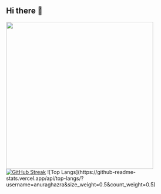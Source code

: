 ## Hi there 👋

<!--
**Jshmill/Jshmill** is a ✨ _special_ ✨ repository because its `README.md` (this file) appears on your GitHub profile.

Here are some ideas to get you started:

- 🔭 I’m currently working on ...
- 🌱 I’m currently learning ...
- 👯 I’m looking to collaborate on ...
- 🤔 I’m looking for help with ...
- 💬 Ask me about ...
- 📫 How to reach me: ...
- 😄 Pronouns: ...
- ⚡ Fun fact: ...
-->

<img src="https://github-readme-stats.vercel.app/api?username=Jshmill&show_icons=true&theme=jolly" width="400">
<a href="https://git.io/streak-stats"><img src="https://github-readme-streak-stats.herokuapp.com?user=Jshmill&theme=jolly&hide_border=true&border_radius=15&card_width=500&card_height=200" alt="GitHub Streak" /></a>
![Top Langs](https://github-readme-stats.vercel.app/api/top-langs/?username=anuraghazra&size_weight=0.5&count_weight=0.5)
